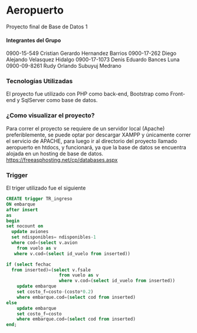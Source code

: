 # Aeropuerto
Proyecto final de Base de Datos 1

#### Integrantes del Grupo
0900-15-549 Cristian Gerardo Hernandez Barrios
0900-17-262 Diego Alejando Velasquez Hidalgo
0900-17-1073 Denis Eduardo Bances Luna
0900-09-8261 Rudy Orlando Subuyuj Medrano

### Tecnologías Utilizadas
El proyecto fue utilizado con PHP como back-end, Bootstrap como Front-end y SqlServer como base de datos.

### ¿Como visualizar el proyecto?
Para correr el proyecto se requiere de un servidor local (Apache) preferiblemente, se puede optar por descargar XAMPP y únicamente correr el servicio de APACHE, para luego ir al directorio del proyecto llamado aeropuerto en htdocs, y funcionará, ya que la base de datos se encuentra alojada en un hosting de base de datos. https://freeasphosting.net/cp/databases.aspx

### Trigger
El triger utilizado fue el siguiente 
```sql
CREATE trigger TR_ingreso
ON embarque
after insert
as
begin
set nocount on
  update aviones
  set ndisponibles= ndisponibles-1
  where cod=(select v.avion
    from vuelo as v
   where v.cod=(select id_vuelo from inserted))

if (select fechac
  from inserted)=(select v.fsale
                    from vuelo as v
                    where v.cod=(select id_vuelo from inserted))
    update embarque
    set costo_f=costo-(costo*0.2)
    where embarque.cod=(select cod from inserted)
else
    update embarque
    set costo_f=costo
    where embarque.cod=(select cod from inserted)
end;
```
